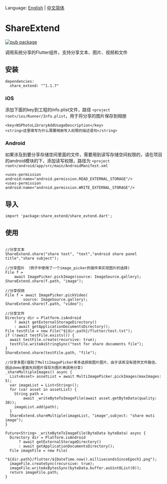 Language: [English](https://github.com/zhouteng0217/ShareExtend/blob/master/README-en.md) | [中文简体](https://github.com/zhouteng0217/ShareExtend/blob/master/README.md)

# ShareExtend

[![pub package](https://img.shields.io/pub/v/share_extend.svg)](https://pub.dartlang.org/packages/share_extend)

调用系统分享的Flutter组件，支持分享文本、图片、视频和文件

## 安装

```
dependencies:
  share_extend: "^1.1.7"
```

### iOS

添加下面的key到工程的info.plist文件，路径 ```<project root>/ios/Runner/Info.plist```，用于将分享的图片保存到相册

```
<key>NSPhotoLibraryAddUsageDescription</key>
<string>这里填写为什么需要相册写入权限的描述语句</string>
```

### Android

如果涉及到要分享存储空间里面的文件，需要用到读写存储空间权限的，请在项目的android模块的下，添加读写权限，路径为 `<project root>/android/app/src/main/AndroidManifest.xml`

```
<uses-permission android:name="android.permission.READ_EXTERNAL_STORAGE"/>
<uses-permission android:name="android.permission.WRITE_EXTERNAL_STORAGE"/>
```

## 导入

```
import 'package:share_extend/share_extend.dart';
```

## 使用

```

//分享文本
ShareExtend.share("share text", "text","android share panel title","share subject");

//分享图片 （例子中使用了一个image_picker的插件来实现图片的选择)
File f =
    await ImagePicker.pickImage(source: ImageSource.gallery);
ShareExtend.share(f.path, "image");

//分享视频
File f = await ImagePicker.pickVideo(
        source: ImageSource.gallery);
ShareExtend.share(f.path, "video");

//分享文件
Directory dir = Platform.isAndroid
    ? await getExternalStorageDirectory()
    : await getApplicationDocumentsDirectory();
File testFile = new File("${dir.path}/flutter/test.txt");
if (!await testFile.exists()) {
  await testFile.create(recursive: true);
  testFile.writeAsStringSync("test for share documents file");
}
ShareExtend.share(testFile.path, "file");

//分享多图(借助了MultiImagePicker来多选获取图片图片，由于该库没有提供文件路径，因此demo里面先将图片保存为图片再调用分享)
_shareMultipleImages() async {
  List<Asset> assetList = await MultiImagePicker.pickImages(maxImages: 5);
  var imageList = List<String>();
  for (var asset in assetList) {
    String path =
        await _writeByteToImageFile(await asset.getByteData(quality: 30));
    imageList.add(path);
  }
  ShareExtend.shareMultiple(imageList, "image",subject: "share muti image");
}

Future<String> _writeByteToImageFile(ByteData byteData) async {
  Directory dir = Platform.isAndroid
      ? await getExternalStorageDirectory()
      : await getApplicationDocumentsDirectory();
  File imageFile = new File(
      "${dir.path}/flutter/${DateTime.now().millisecondsSinceEpoch}.png");
  imageFile.createSync(recursive: true);
  imageFile.writeAsBytesSync(byteData.buffer.asUint8List(0));
  return imageFile.path;
}

```